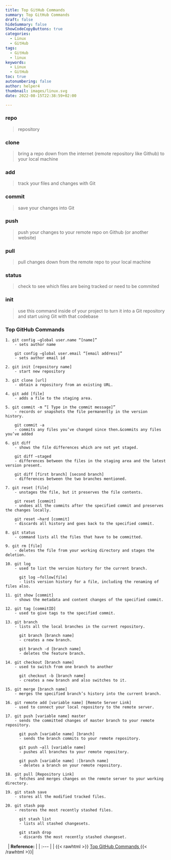 ```yaml
---
title: Top GitHub Commands
summary: Top GitHub Commands
draft: false
hideSummary: false
ShowCodeCopyButtons: true
categories:
  - Linux
  - GitHub
tags:
  - GitHub
  - linux
keywords: 
  - Linux
  - GitHub
toc: true
autonumbering: false
author: helper4
thumbnail: images/linux.svg
date: 2022-08-15T22:38:59+02:00

---
```




### **repo** 
> repository

### clone 
> bring a repo down from the internet (remote repository like Github) to your local machine

### add 
> track your files and changes with Git

### commit 
> save your changes into Git

### push 
> push your changes to your remote repo on Github (or another website)

### pull 
> pull changes down from the remote repo to your local machine

### status 
> check to see which files are being tracked or need to be commited

### init 
> use this command inside of your project to turn it into a Git repository and start using Git with that codebase


### Top GitHub Commands 

```text
1. git config –global user.name “[name]” 
    - sets author name

    git config –global user.email “[email address]” 
    - sets author email id
```
```text
2. git init [repository name] 
    - start new repository
```
```text
3. git clone [url] 
    - obtain a repository from an existing URL.
```
```text
4. git add [file] 
    - adds a file to the staging area.
```
```text
5. git commit -m “[ Type in the commit message]” 
    - records or snapshots the file permanently in the version history.

    git commit -a 
    - commits any files you’ve changed since then.&commits any files you’ve added
```
```text
6. git diff 
    - shows the file differences which are not yet staged.

    git diff –staged 
    - differences between the files in the staging area and the latest version present.

    git diff [first branch] [second branch] 
    - differences between the two branches mentioned.
```
```text
7. git reset [file] 
    - unstages the file, but it preserves the file contents.

    git reset [commit] 
    - undoes all the commits after the specified commit and preserves the changes locally.

    git reset –hard [commit] 
    - discards all history and goes back to the specified commit.
```
```text
8. git status 
    - command lists all the files that have to be committed.
```
```text
9. git rm [file] 
    - deletes the file from your working directory and stages the deletion.
```
```text
10. git log 
    - used to list the version history for the current branch.

      git log –follow[file] 
      - lists version history for a file, including the renaming of files also.
```
```text
11. git show [commit] 
    - shows the metadata and content changes of the specified commit.
```
```text
12. git tag [commitID] 
    - used to give tags to the specified commit.
```
```text
13. git branch
    - lists all the local branches in the current repository.

      git branch [branch name] 
      - creates a new branch.

      git branch -d [branch name] 
      - deletes the feature branch.
```
```text
14. git checkout [branch name] 
    - used to switch from one branch to another

      git checkout -b [branch name] 
      - creates a new branch and also switches to it.
```
```text
15. git merge [branch name] 
    - merges the specified branch’s history into the current branch.
```
```text
16. git remote add [variable name] [Remote Server Link] 
    - used to connect your local repository to the remote server.
```
```text
17. git push [variable name] master
    - sends the committed changes of master branch to your remote repository.

      git push [variable name] [branch] 
      - sends the branch commits to your remote repository.

      git push –all [variable name] 
      - pushes all branches to your remote repository.

      git push [variable name] :[branch name] 
      - deletes a branch on your remote repository.
```
```text
18. git pull [Repository Link] 
    - fetches and merges changes on the remote server to your working directory.
```
```text
19. git stash save
    - stores all the modified tracked files.
```
```text
20. git stash pop
    - restores the most recently stashed files.

      git stash list
      - lists all stashed changesets.

      git stash drop
      - discards the most recently stashed changeset.
```
&nbsp;
| **Reference:**  |
| :--- |
| {{< rawhtml >}}
<a class="roll" target="_blank" href="https://gist.github.com/gwenf/19e5748a5391929e8e938a22c8a4b3f2">
  <span data-attr="Top GitHub Commands">Top GitHub Commands</span>
</a>
{{< /rawhtml >}}|

&nbsp;

<!-- Git Commands
============

_A list of my commonly used Git commands_

*If you are interested in my Git aliases, have a look at my `.bash_profile`, found here: https://github.com/joshnh/bash_profile/blob/master/.bash_profile*

--

### Getting & Creating Projects

| Command | Description |
| ------- | ----------- |
| `git init` | Initialize a local Git repository |
| `git clone ssh://git@github.com/[username]/[repository-name].git` | Create a local copy of a remote repository |

### Basic Snapshotting

| Command | Description |
| ------- | ----------- |
| `git status` | Check status |
| `git add [file-name.txt]` | Add a file to the staging area |
| `git add -A` | Add all new and changed files to the staging area |
| `git commit -m "[commit message]"` | Commit changes |
| `git rm -r [file-name.txt]` | Remove a file (or folder) |

### Branching & Merging

| Command | Description |
| ------- | ----------- |
| `git branch` | List branches (the asterisk denotes the current branch) |
| `git branch -a` | List all branches (local and remote) |
| `git branch [branch name]` | Create a new branch |
| `git branch -d [branch name]` | Delete a branch |
| `git push origin --delete [branch name]` | Delete a remote branch |
| `git checkout -b [branch name]` | Create a new branch and switch to it |
| `git checkout -b [branch name] origin/[branch name]` | Clone a remote branch and switch to it |
| `git branch -m [old branch name] [new branch name]` | Rename a local branch |
| `git checkout [branch name]` | Switch to a branch |
| `git checkout -` | Switch to the branch last checked out |
| `git checkout -- [file-name.txt]` | Discard changes to a file |
| `git merge [branch name]` | Merge a branch into the active branch |
| `git merge [source branch] [target branch]` | Merge a branch into a target branch |
| `git stash` | Stash changes in a dirty working directory |
| `git stash clear` | Remove all stashed entries |

### Sharing & Updating Projects

| Command | Description |
| ------- | ----------- |
| `git push origin [branch name]` | Push a branch to your remote repository |
| `git push -u origin [branch name]` | Push changes to remote repository (and remember the branch) |
| `git push` | Push changes to remote repository (remembered branch) |
| `git push origin --delete [branch name]` | Delete a remote branch |
| `git pull` | Update local repository to the newest commit |
| `git pull origin [branch name]` | Pull changes from remote repository |
| `git remote add origin ssh://git@github.com/[username]/[repository-name].git` | Add a remote repository |
| `git remote set-url origin ssh://git@github.com/[username]/[repository-name].git` | Set a repository's origin branch to SSH |

### Inspection & Comparison

| Command | Description |
| ------- | ----------- |
| `git log` | View changes |
| `git log --summary` | View changes (detailed) |
| `git log --oneline` | View changes (briefly) |
| `git diff [source branch] [target branch]` | Preview changes before merging | -->
